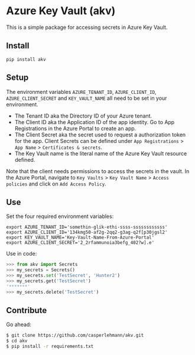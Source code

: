 # Azure Key Vault (akv)

This is a simple package for accessing secrets in Azure Key Vault.

## Install

```pip install akv```

## Setup

The environment variables `AZURE_TENANT_ID`, `AZURE_CLIENT_ID`, `AZURE_CLIENT_SECRET` and `KEY_VAULT_NAME` all need to be set in your environment.

- The Tenant ID aka the Directory ID of your Azure tenant.
- The Client ID aka the Application ID of the app identity. Go to App Registrations in the Azure Portal to create an app.
- The Client Secret aka the secret used to request a authorization token for the app. Client Secrets can be defined under `App Registrations` > `App Name` > `Certificates & secrets`.
- The Key Vault name is the literal name of the Azure Key Vault resource defined.

Note that the client needs permissions to access the secrets in the vault. In the Azure Portal, navigate to `Key Vaults` > `Key Vault Name` > `Access policies` and click on `Add Access Policy`.

## Use

Set the four required environment variables:

```
export AZURE_TENANT_ID='somethin-glik-ethi-ssss-ssssssssssss'
export AZURE_CLIENT_ID='134kmg50-af2g-2qq2-g3ag-q2f[p30jgsl2'
export KEY_VAULT_NAME='Key-Vault-Name-From-Azure-Portal'
export AZURE_CLIENT_SECRET='2_2rfammunoia3befg_402?w].e'
```

Use in code:

``` python
>>> from akv import Secrets
>>> my_secrets = Secrets()
>>> my_secrets.set('TestSecret', 'Hunter2')
>>> my_secrets.get('TestSecret')
'*******'
>>> my_secrets.delete('TestSecret')
```

## Contribute

Go ahead:

``` bash
$ git clone https://github.com/casperlehmann/akv.git
$ cd akv
$ pip install -r requirements.txt
```
